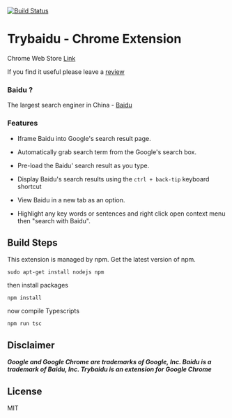 [![Build Status](https://travis-ci.org/waynezhang1995/trybaidu-chrome-extension.svg?branch=master)](https://travis-ci.org/waynezhang1995/trybaidu-chrome-extension)

# Trybaidu - Chrome Extension

Chrome Web Store [Link](https://chrome.google.com/webstore/detail/trybaidu/ifmhokadajfjcndoggkfifjfghbldbmf)

If you find it useful please leave a [review](https://chrome.google.com/webstore/detail/trybaidu/ifmhokadajfjcndoggkfifjfghbldbmf/reviews)

### Baidu ?
The largest search enginer in China - [Baidu](https://en.wikipedia.org/wiki/Baidu)

### Features

 - Iframe Baidu into Google's search result page.

 - Automatically grab search term from the Google's search box.

 - Pre-load the Baidu' search result as you type.

 - Display Baidu's search results using the ```ctrl + back-tip``` keyboard shortcut

 - View Baidu in a new tab as an option.

 - Highlight any key words or sentences and right click open context menu then "search with Baidu".

## Build Steps

This extension is managed by npm. Get the latest version of npm.
```
sudo apt-get install nodejs npm
```

then install packages
```
npm install
```

now compile Typescripts
```
npm run tsc
```
## Disclaimer
**_Google and Google Chrome are trademarks of Google, Inc. Baidu is a trademark of Baidu, Inc. Trybaidu is an extension for Google Chrome_**

## License

MIT
